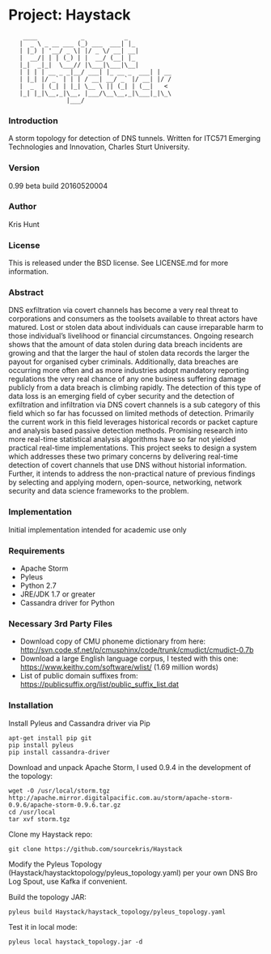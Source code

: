 # Project: Haystack
```
    ____            _           _   
   |  _ \ _ __ ___ (_) ___  ___| |_ 
   | |_) | '__/ _ \| |/ _ \/ __| __|
   |  __/| | | (_) | |  __/ (__| |_ 
   |_|  _|_|  \___// |\___|\___|\__|
   | | | | __ _ _|__/ ___| |_ __ _  ___| | __
   | |_| |/ _` | | | / __| __/ _` |/ __| |/ /
   |  _  | (_| | |_| \__ \ || (_| | (__|   < 
   |_| |_|\__,_|\__, |___/\__\__,_|\___|_|\_\
                |___/                        

```
### Introduction
A storm topology for detection of DNS tunnels. Written for ITC571 Emerging Technologies and Innovation, Charles Sturt University. 

### Version
0.99 beta build 20160520004

### Author
Kris Hunt

### License
This is released under the BSD license. See LICENSE.md for more information.

### Abstract
DNS exfiltration via covert channels has become a very real threat to corporations and consumers as the toolsets available to threat actors have matured. Lost or stolen data about individuals can cause irreparable harm to those individual’s livelihood or financial circumstances. Ongoing research shows that the amount of data stolen during data breach incidents are growing and that the larger the haul of stolen data records the larger the payout for organised cyber criminals. Additionally, data breaches are occurring more often and as more industries adopt mandatory reporting regulations the very real chance of any one business suffering damage publicly from a data breach is climbing rapidly. The detection of this type of data loss is an emerging field of cyber security and the detection of exfiltration and infiltration via DNS covert channels is a sub category of this field which so far has focussed on limited methods of detection. Primarily the current work in this field leverages historical records or packet capture and analysis based passive detection methods. Promising research into more real-time statistical analysis algorithms have so far not yielded practical real-time implementations. This project seeks to design a system which addresses these two primary concerns by delivering real-time detection of covert channels that use DNS without historial information. Further, it intends to address the non-practical nature of previous findings by selecting and applying modern, open-source, networking, network security and data science frameworks to the problem.

### Implementation
Initial implementation intended for academic use only 

### Requirements
- Apache Storm
- Pyleus
- Python 2.7
- JRE/JDK 1.7 or greater
- Cassandra driver for Python

### Necessary 3rd Party Files
- Download copy of CMU phoneme dictionary from here: http://svn.code.sf.net/p/cmusphinx/code/trunk/cmudict/cmudict-0.7b
- Download a large English language corpus, I tested with this one: https://www.keithv.com/software/wlist/ (1.69 million words)
- List of public domain suffixes from: https://publicsuffix.org/list/public_suffix_list.dat

### Installation
Install Pyleus and Cassandra driver via Pip
```
apt-get install pip git
pip install pyleus
pip install cassandra-driver
```
Download and unpack Apache Storm, I used 0.9.4 in the development of the topology:
```
wget -O /usr/local/storm.tgz http://apache.mirror.digitalpacific.com.au/storm/apache-storm-0.9.6/apache-storm-0.9.6.tar.gz
cd /usr/local
tar xvf storm.tgz
```
Clone my Haystack repo:
```
git clone https://github.com/sourcekris/Haystack
```

Modify the Pyleus Topology (Haystack/haystacktopology/pyleus_topology.yaml) per your own DNS Bro Log Spout, use Kafka if convenient.

Build the topology JAR:
```
pyleus build Haystack/haystack_topology/pyleus_topology.yaml
```
Test it in local mode:
```
pyleus local haystack_topology.jar -d
```
